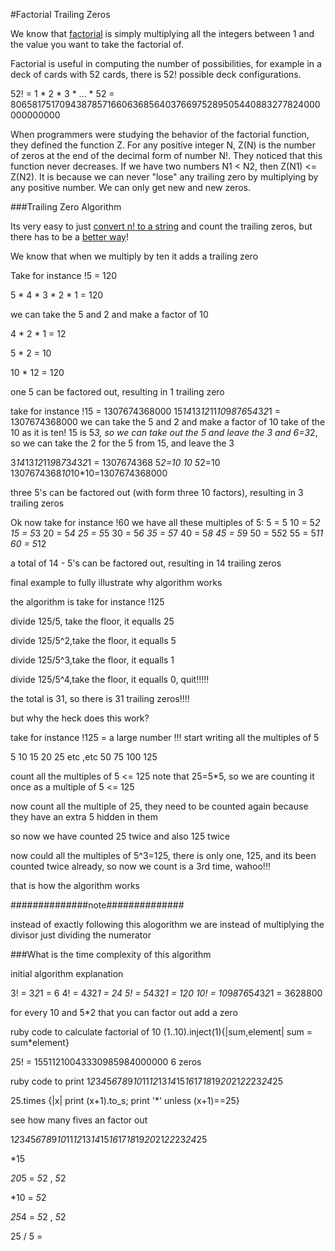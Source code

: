 #Factorial Trailing Zeros

We know that [factorial](factorial_inject.rb) is simply multiplying all the integers between 1 and the value you want to take the factorial of.

Factorial is useful in computing the number of possibilities, for example in a deck of cards with 52 cards, there is 52! possible deck configurations.  

52! = 1 * 2 * 3 * ... * 52 = 
80658175170943878571660636856403766975289505440883277824000000000000

When programmers were studying the behavior of the factorial function, they defined the function Z. For any positive integer N, Z(N) is the number of zeros at the end of the decimal form of number N!. They noticed that this function never decreases. If we have two numbers N1 < N2, then Z(N1) <= Z(N2). It is because we can never "lose" any trailing zero by multiplying by any positive number. We can only get new and new zeros.

###Trailing Zero Algorithm

Its very easy to just [convert n! to a string](trailing_zeros_simple.rb) and count the trailing zeros, but there has to be a [better way](trailing_zeros.rb)! 

We know that when we multiply by ten it adds a trailing zero

Take for instance !5 = 120

5 * 4 * 3 * 2 * 1 = 120

we can take the 5 and 2 and make a factor of 10

4 * 2 * 1 = 12

5 * 2 = 10

10 * 12 = 120

one 5 can be factored out, resulting in 1 trailing zero


take for instance !15 = 1307674368000
15*14*13*12*11*10*9*8*7*6*5*4*3*2*1 = 1307674368000
we can take the 5 and 2 and make a factor of 10
take of the 10 as it is ten!
15 is 5*3, so we can take out the 5 and leave the 3
and 6=3*2, so we can take the 2 for the 5 from 15, and leave the 3

3*14*13*12*11*9*8*7*3*4*3*2*1 = 1307674368
5*2=10
10
5*2=10
1307674368*10*10*10=1307674368000

three 5's can be factored out (with form three 10 factors), resulting in
3 trailing zeros


Ok now take for instance !60
we have all these multiples of 5:
5  = 5
10 = 5*2
15 = 5*3
20 = 5*4
25 = 5*5
30 = 5*6
35 = 5*7
40 = 5*8
45 = 5*9
50 = 5*5*2
55 = 5*11
60 = 5*12

a total of 14 - 5's can be factored out, resulting in 14 trailing zeros



final example to fully illustrate why algorithm works

the algorithm is take for instance !125

divide 125/5, take the floor, it equalls 25

divide 125/5^2,take the floor, it equalls 5

divide 125/5^3,take the floor, it equalls 1

divide 125/5^4,take the floor, it equalls 0, quit!!!!!

the total is 31, so there is 31 trailing zeros!!!!




but why the heck does this work?

take for instance !125 = a large number !!!
start writing all the multiples of 5

5
10
15
20
25
etc ,etc
50
75
100
125

count all the multiples of 5 <= 125
note that 25=5*5, so we are counting it once as a multiple of 5 <= 125

now count all the multiple of 25, they need to be counted again because
they have an extra 5 hidden in them

so now we have counted 25 twice and also 125 twice

now could all the multiples of 5^3=125, there is only one, 125, and its
been counted twice already, so now we count is a 3rd time, wahoo!!!

that is how the algorithm works







##############note##############

instead of exactly following this alogorithm we are instead of multiplying the divisor just dividing the numerator









###What is the time complexity of this algorithm














initial algorithm explanation

3! = 3*2*1 = 6
4! = 4*3*2*1 = 24
5! = 5*4*3*2*1 = 120
10! = 10*9*8*7*6*5*4*3*2*1 = 3628800

for every 10 and 5*2 that you can factor out add a zero

ruby code to calculate factorial of 10
(1..10).inject(1){|sum,element| sum = sum*element}

25! = 15511210043330985984000000
6 zeros

ruby code to print 1*2*3*4*5*6*7*8*9*10*11*12*13*14*15*16*17*18*19*20*21*22*23*24*25

25.times {|x| print (x+1).to_s; print '*' unless (x+1)==25}

see how many fives an factor out

1*2*3*4*5*6*7*8*9*10*11*12*13*14*15*16*17*18*19*20*21*22*23*24*25




*15

*20*5 = *5*2 , *5*2

*10 = *5*2

*25*4 = *5*2 , *5*2


25 / 5 =
